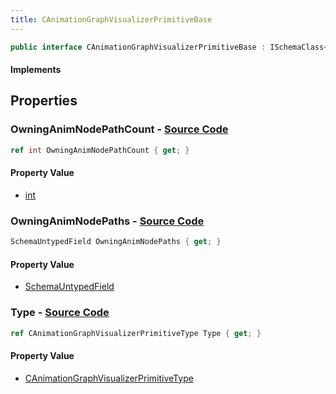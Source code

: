 ```yaml
---
title: CAnimationGraphVisualizerPrimitiveBase
---
```


```csharp
public interface CAnimationGraphVisualizerPrimitiveBase : ISchemaClass<CAnimationGraphVisualizerPrimitiveBase>, ISchemaField, ISchemaClass, INativeHandle
```

#### Implements

## Properties

### **OwningAnimNodePathCount** - [Source Code](https://github.com/swiftly-solution/swiftlys2/blob/main/managed/src/SwiftlyS2.Generated/Schemas/Interfaces/CAnimationGraphVisualizerPrimitiveBase.cs#L21)

```csharp
ref int OwningAnimNodePathCount { get; }
```

#### Property Value

- [int](https://learn.microsoft.com/dotnet/api/system.int32)

### **OwningAnimNodePaths** - [Source Code](https://github.com/swiftly-solution/swiftlys2/blob/main/managed/src/SwiftlyS2.Generated/Schemas/Interfaces/CAnimationGraphVisualizerPrimitiveBase.cs#L19)

```csharp
SchemaUntypedField OwningAnimNodePaths { get; }
```

#### Property Value

- [SchemaUntypedField](/docs/api/shared/schemas/schemauntypedfield)

### **Type** - [Source Code](https://github.com/swiftly-solution/swiftlys2/blob/main/managed/src/SwiftlyS2.Generated/Schemas/Interfaces/CAnimationGraphVisualizerPrimitiveBase.cs#L16)

```csharp
ref CAnimationGraphVisualizerPrimitiveType Type { get; }
```

#### Property Value

- [CAnimationGraphVisualizerPrimitiveType](/docs/api/shared/schemadefinitions/canimationgraphvisualizerprimitivetype)

